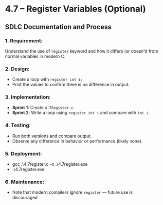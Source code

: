 # 4.7 – Register Variables (Optional)
## SDLC Documentation and Process

### 1. **Requirement:**
   Understand the use of `register` keyword and how it differs (or doesn’t) from normal variables in modern C.

### 2. **Design:**
   - Create a loop with `register int i;`
   - Print the values to confirm there is no difference in output.

### 3. **Implementation:**
   - **Sprint 1**: Create `4.7Register.c`.
   - **Sprint 2**: Write a loop using `register int i` and compare with `int i`.

### 4. **Testing:**
   - Run both versions and compare output.
   - Observe any difference in behavior or performance (likely none).

### 5. **Deployment:**
   - gcc .\4.7register.c -o .\4.7register.exe
   - .\4.7register.exe

   ### 6. **Maintenance:**
   - Note that modern compilers ignore `register` — future use is discouraged
